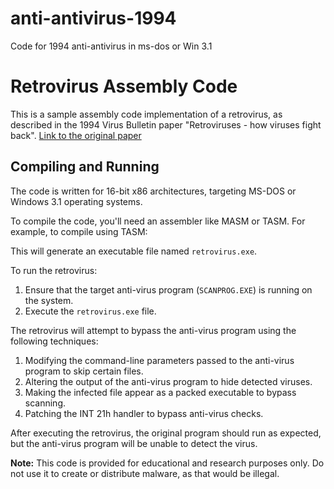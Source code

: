 # anti-antivirus-1994
Code for 1994 anti-antivirus in ms-dos or Win 3.1

# Retrovirus Assembly Code

This is a sample assembly code implementation of a retrovirus, as described in the 1994 Virus Bulletin paper "Retroviruses - how viruses fight back".
[Link to the original paper]([https://ia801306.us.archive.org/3/items/Mikko_Retroviruses_1994_06/retro.pdf])


## Compiling and Running

The code is written for 16-bit x86 architectures, targeting MS-DOS or Windows 3.1 operating systems.

To compile the code, you'll need an assembler like MASM or TASM. For example, to compile using TASM:


This will generate an executable file named `retrovirus.exe`.

To run the retrovirus:

1. Ensure that the target anti-virus program (`SCANPROG.EXE`) is running on the system.
2. Execute the `retrovirus.exe` file.

The retrovirus will attempt to bypass the anti-virus program using the following techniques:

1. Modifying the command-line parameters passed to the anti-virus program to skip certain files.
2. Altering the output of the anti-virus program to hide detected viruses.
3. Making the infected file appear as a packed executable to bypass scanning.
4. Patching the INT 21h handler to bypass anti-virus checks.

After executing the retrovirus, the original program should run as expected, but the anti-virus program will be unable to detect the virus.

**Note:** This code is provided for educational and research purposes only. Do not use it to create or distribute malware, as that would be illegal.
